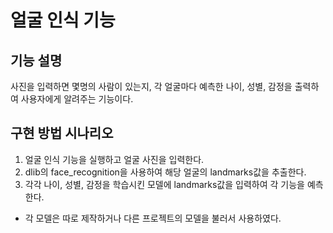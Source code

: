 # 얼굴 인식 기능

## 기능 설명

사진을 입력하면 몇명의 사람이 있는지, 각 얼굴마다 예측한 나이, 성별, 감정을 출력하여 사용자에게 알려주는 기능이다.

## 구현 방법 시나리오

1. 얼굴 인식 기능을 실행하고 얼굴 사진을 입력한다.
2. dlib의 face_recognition을 사용하여 해당 얼굴의 landmarks값을 추출한다.
3. 각각 나이, 성별, 감정을 학습시킨 모델에 landmarks값을 입력하여 각 기능을 예측한다.

- 각 모델은 따로 제작하거나 다른 프로젝트의 모델을 불러서 사용하였다.